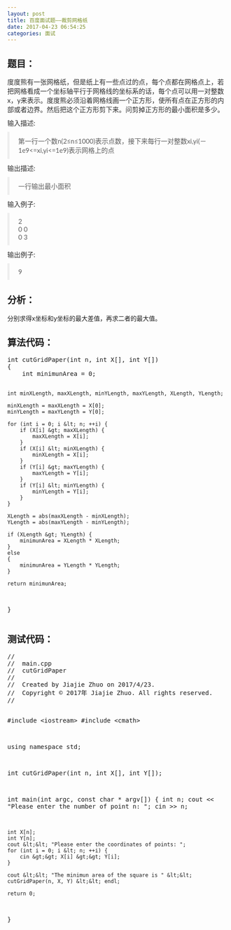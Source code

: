 ```yaml
---
layout: post
title: 百度面试题——裁剪网格纸
date: 2017-04-23 06:54:25
categories: 面试
---
```



<h2>题目：</h2>
<p style="margin-top:0px;margin-bottom:10px;color:rgb(46,46,46);font-family:'Microsoft YaHei', '宋体', Lato, 'Helvetica Neue', Helvetica, Arial, sans-serif;font-size:15px;">
度度熊有一张网格纸，但是纸上有一些点过的点，每个点都在网格点上，若把网格看成一个坐标轴平行于网格线的坐标系的话，每个点可以用一对整数x，y来表示。度度熊必须沿着网格线画一个正方形，使所有点在正方形的内部或者边界。然后把这个正方形剪下来。问剪掉正方形的最小面积是多少。</p>
<p style="margin-top:0px;margin-bottom:10px;color:rgb(46,46,46);font-family:'Microsoft YaHei', '宋体', Lato, 'Helvetica Neue', Helvetica, Arial, sans-serif;font-size:15px;">
<span>输入描述:</span></p>
<blockquote style="padding:10px 20px;margin:0px 0px 10px;font-size:15px;border-left:5px solid rgb(238,238,238);color:rgb(94,94,94);font-family:'Microsoft YaHei', '宋体', Lato, 'Helvetica Neue', Helvetica, Arial, sans-serif;">
<p style="margin-top:0px;margin-bottom:0px;">第一行一个数n(2≤n≤1000)表示点数，接下来每行一对整数xi,yi(－1e9&lt;=xi,yi&lt;=1e9)表示网格上的点</p>
</blockquote>
<p style="margin-top:0px;margin-bottom:10px;color:rgb(46,46,46);font-family:'Microsoft YaHei', '宋体', Lato, 'Helvetica Neue', Helvetica, Arial, sans-serif;font-size:15px;">
<span>输出描述:</span></p>
<blockquote style="padding:10px 20px;margin:0px 0px 10px;font-size:15px;border-left:5px solid rgb(238,238,238);color:rgb(94,94,94);font-family:'Microsoft YaHei', '宋体', Lato, 'Helvetica Neue', Helvetica, Arial, sans-serif;">
<p style="margin-top:0px;margin-bottom:0px;">一行输出最小面积</p>
</blockquote>
<p style="margin-top:0px;margin-bottom:10px;color:rgb(46,46,46);font-family:'Microsoft YaHei', '宋体', Lato, 'Helvetica Neue', Helvetica, Arial, sans-serif;font-size:15px;">
<span>输入例子:</span></p>
<blockquote style="padding:10px 20px;margin:0px 0px 10px;font-size:15px;border-left:5px solid rgb(238,238,238);color:rgb(94,94,94);font-family:'Microsoft YaHei', '宋体', Lato, 'Helvetica Neue', Helvetica, Arial, sans-serif;">
<p style="margin-top:0px;margin-bottom:0px;">2<br />
0 0<br />
0 3</p>
</blockquote>
<p style="margin-top:0px;margin-bottom:10px;color:rgb(46,46,46);font-family:'Microsoft YaHei', '宋体', Lato, 'Helvetica Neue', Helvetica, Arial, sans-serif;font-size:15px;">
<span>输出例子:</span></p>
<blockquote style="padding:10px 20px;margin:0px 0px 10px;font-size:15px;border-left:5px solid rgb(238,238,238);color:rgb(94,94,94);font-family:'Microsoft YaHei', '宋体', Lato, 'Helvetica Neue', Helvetica, Arial, sans-serif;">
<p style="margin-top:0px;margin-bottom:0px;">9</p>
</blockquote>
<h2>分析：</h2>
<p>分别求得x坐标和y坐标的最大差值，再求二者的最大值。</p>
<h2>算法代码：</h2>
<p></p><pre class="cpp">int cutGridPaper(int n, int X[], int Y[])
{
    int minimunArea = 0;
    
    int minXLength, maxXLength, minYLength, maxYLength, XLength, YLength;
    
    minXLength = maxXLength = X[0];
    minYLength = maxYLength = Y[0];
    
    for (int i = 0; i &lt; n; ++i) {
        if (X[i] &gt; maxXLength) {
            maxXLength = X[i];
        }
        if (X[i] &lt; minXLength) {
            minXLength = X[i];
        }
        if (Y[i] &gt; maxYLength) {
            maxYLength = Y[i];
        }
        if (Y[i] &lt; minYLength) {
            minYLength = Y[i];
        }
    }
    
    XLength = abs(maxXLength - minXLength);
    YLength = abs(maxYLength - minYLength);
    
    if (XLength &gt; YLength) {
        minimunArea = XLength * XLength;
    }
    else
    {
        minimunArea = YLength * YLength;
    }
    
    return minimunArea;
}</pre>
<h2>测试代码：</h2>
<p></p><pre class="cpp">//
//  main.cpp
//  cutGridPaper
//
//  Created by Jiajie Zhuo on 2017/4/23.
//  Copyright © 2017年 Jiajie Zhuo. All rights reserved.
//

#include &lt;iostream&gt;
#include &lt;cmath&gt;

using namespace std;

int cutGridPaper(int n, int X[], int Y[]);

int main(int argc, const char * argv[]) {
    int n;
    cout &lt;&lt; "Please enter the number of point n: ";
    cin &gt;&gt; n;

    int X[n];
    int Y[n];
    cout &lt;&lt; "Please enter the coordinates of points: ";
    for (int i = 0; i &lt; n; ++i) {
        cin &gt;&gt; X[i] &gt;&gt; Y[i];
    }
    
    cout &lt;&lt; "The minimun area of the square is " &lt;&lt; cutGridPaper(n, X, Y) &lt;&lt; endl;
    
    return 0;
}</pre>
